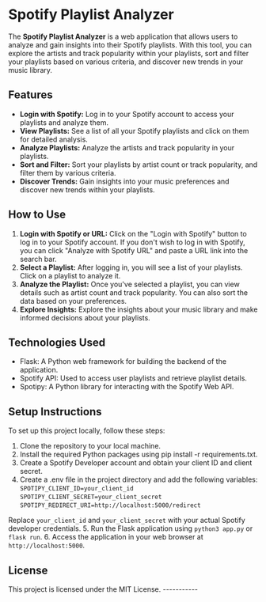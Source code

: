 # Spotify Playlist Analyzer

The **Spotify Playlist Analyzer** is a web application that allows users to analyze and gain insights into their Spotify playlists. With this tool, you can explore the artists and track popularity within your playlists, sort and filter your playlists based on various criteria, and discover new trends in your music library.

## Features

- **Login with Spotify:** Log in to your Spotify account to access your playlists and analyze them.
- **View Playlists:** See a list of all your Spotify playlists and click on them for detailed analysis.
- **Analyze Playlists:** Analyze the artists and track popularity in your playlists.
- **Sort and Filter:** Sort your playlists by artist count or track popularity, and filter them by various criteria.
- **Discover Trends:** Gain insights into your music preferences and discover new trends within your playlists.

## How to Use

1. **Login with Spotify or URL:** Click on the "Login with Spotify" button to log in to your Spotify account. If you don't wish to log in with Spotify, you can click "Analyze with Spotify URL" and paste a URL link into the search bar.
2. **Select a Playlist:** After logging in, you will see a list of your playlists. Click on a playlist to analyze it.
3. **Analyze the Playlist:** Once you've selected a playlist, you can view details such as artist count and track popularity. You can also sort the data based on your preferences.
4. **Explore Insights:** Explore the insights about your music library and make informed decisions about your playlists.

## Technologies Used

- Flask: A Python web framework for building the backend of the application.
- Spotify API: Used to access user playlists and retrieve playlist details.
- Spotipy: A Python library for interacting with the Spotify Web API.

## Setup Instructions
To set up this project locally, follow these steps:

1. Clone the repository to your local machine.
2. Install the required Python packages using pip install -r requirements.txt.
3. Create a Spotify Developer account and obtain your client ID and client secret.
4. Create a .env file in the project directory and add the following variables:
`SPOTIPY_CLIENT_ID=your_client_id`
`SPOTIPY_CLIENT_SECRET=your_client_secret`
`SPOTIPY_REDIRECT_URI=http://localhost:5000/redirect`

Replace `your_client_id` and `your_client_secret` with your actual Spotify developer credentials.
5. Run the Flask application using `python3 app.py` or `flask run`.
6. Access the application in your web browser at `http://localhost:5000`.

## License
This project is licensed under the MIT License.
                                   -----------